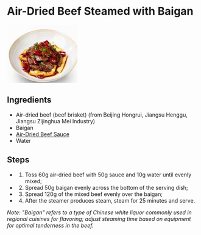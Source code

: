 # Air-Dried Beef Steamed with Baigan

![Air-Dried Beef Steamed with Baigan](../../images/%E9%A3%8E%E5%B9%B2%E7%89%9B%E8%82%89%E8%92%B8%E7%99%BD%E5%B9%B2.jpg)

## Ingredients
- Air-dried beef (beef brisket) (from Beijing Hongrui, Jiangsu Henggu, Jiangsu Zijinghua Mei Industry)
- Baigan
- [Air-Dried Beef Sauce](../seasonings/Air-Dried%20Beef%20Sauce.md)
- Water

## Steps
- 1. Toss 60g air-dried beef with 50g sauce and 10g water until evenly mixed;
- 2. Spread 50g baigan evenly across the bottom of the serving dish;
- 3. Spread 120g of the mixed beef evenly over the baigan;
- 4. After the steamer produces steam, steam for 25 minutes and serve.

*Note: "Baigan" refers to a type of Chinese white liquor commonly used in regional cuisines for flavoring; adjust steaming time based on equipment for optimal tenderness in the beef.*
